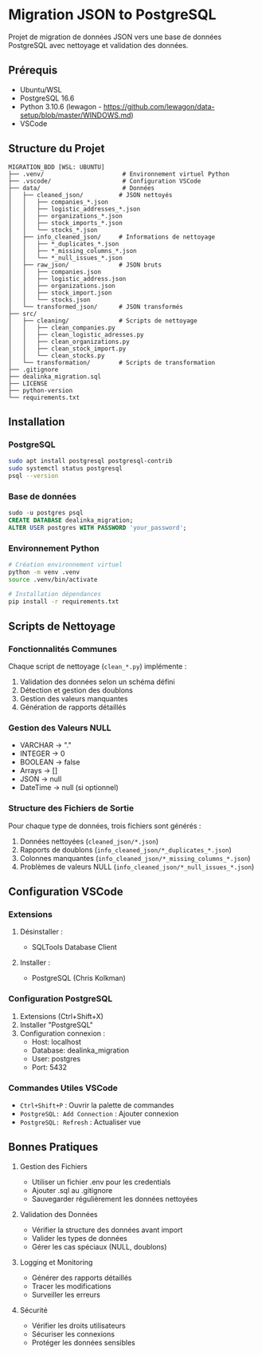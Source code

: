# Migration JSON to PostgreSQL

Projet de migration de données JSON vers une base de données PostgreSQL avec nettoyage et validation des données.

## Prérequis

* Ubuntu/WSL
* PostgreSQL 16.6
* Python 3.10.6 (lewagon - https://github.com/lewagon/data-setup/blob/master/WINDOWS.md)
* VSCode

## Structure du Projet

```
MIGRATION_BDD [WSL: UBUNTU]
├── .venv/                      # Environnement virtuel Python
├── .vscode/                    # Configuration VSCode
├── data/                       # Données
│   ├── cleaned_json/          # JSON nettoyés
│   │   ├── companies_*.json
│   │   ├── logistic_addresses_*.json
│   │   ├── organizations_*.json
│   │   ├── stock_imports_*.json
│   │   └── stocks_*.json
│   ├── info_cleaned_json/     # Informations de nettoyage
│   │   ├── *_duplicates_*.json
│   │   ├── *_missing_columns_*.json
│   │   └── *_null_issues_*.json
│   ├── raw_json/              # JSON bruts
│   │   ├── companies.json
│   │   ├── logistic_address.json
│   │   ├── organizations.json
│   │   ├── stock_import.json
│   │   └── stocks.json
│   └── transformed_json/      # JSON transformés
├── src/
│   ├── cleaning/              # Scripts de nettoyage
│   │   ├── clean_companies.py
│   │   ├── clean_logistic_adresses.py
│   │   ├── clean_organizations.py
│   │   ├── clean_stock_import.py
│   │   └── clean_stocks.py
│   └── transformation/        # Scripts de transformation
├── .gitignore
├── dealinka_migration.sql
├── LICENSE
├── python-version
└── requirements.txt
```

## Installation

### PostgreSQL

```bash
sudo apt install postgresql postgresql-contrib
sudo systemctl status postgresql
psql --version
```

### Base de données

```sql
sudo -u postgres psql
CREATE DATABASE dealinka_migration;
ALTER USER postgres WITH PASSWORD 'your_password';
```

### Environnement Python

```bash
# Création environnement virtuel
python -m venv .venv
source .venv/bin/activate

# Installation dépendances
pip install -r requirements.txt
```

## Scripts de Nettoyage

### Fonctionnalités Communes

Chaque script de nettoyage (`clean_*.py`) implémente :

1. Validation des données selon un schéma défini
2. Détection et gestion des doublons
3. Gestion des valeurs manquantes
4. Génération de rapports détaillés

### Gestion des Valeurs NULL

* VARCHAR → "."
* INTEGER → 0
* BOOLEAN → false
* Arrays → []
* JSON → null
* DateTime → null (si optionnel)

### Structure des Fichiers de Sortie

Pour chaque type de données, trois fichiers sont générés :

1. Données nettoyées (`cleaned_json/*.json`)
2. Rapports de doublons (`info_cleaned_json/*_duplicates_*.json`)
3. Colonnes manquantes (`info_cleaned_json/*_missing_columns_*.json`)
4. Problèmes de valeurs NULL (`info_cleaned_json/*_null_issues_*.json`)

## Configuration VSCode

### Extensions

1. Désinstaller :
   * SQLTools Database Client

2. Installer :
   * PostgreSQL (Chris Kolkman)

### Configuration PostgreSQL

1. Extensions (Ctrl+Shift+X)
2. Installer "PostgreSQL"
3. Configuration connexion :
   * Host: localhost
   * Database: dealinka_migration
   * User: postgres
   * Port: 5432

### Commandes Utiles VSCode

* `Ctrl+Shift+P` : Ouvrir la palette de commandes
* `PostgreSQL: Add Connection` : Ajouter connexion
* `PostgreSQL: Refresh` : Actualiser vue

## Bonnes Pratiques

1. Gestion des Fichiers
   * Utiliser un fichier .env pour les credentials
   * Ajouter .sql au .gitignore
   * Sauvegarder régulièrement les données nettoyées

2. Validation des Données
   * Vérifier la structure des données avant import
   * Valider les types de données
   * Gérer les cas spéciaux (NULL, doublons)

3. Logging et Monitoring
   * Générer des rapports détaillés
   * Tracer les modifications
   * Surveiller les erreurs

4. Sécurité
   * Vérifier les droits utilisateurs
   * Sécuriser les connexions
   * Protéger les données sensibles
